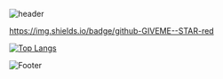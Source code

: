 ![header](https://capsule-render.vercel.app/api?type=waving&color=red&height=200&section=header&text=This%20Too%20Shall%20pass&fontSize=45)

https://img.shields.io/badge/github-GIVEME--STAR-red

[![Top Langs](https://github-readme-stats.vercel.app/api/top-langs/?username=SANDWITCH72)](https://github.com/SANDWITCH72/github-readme-stats)

![Footer](https://capsule-render.vercel.app/api?type=waving&color=red&height=200&section=footer)


<!--
**SANDWITCH72/SANDWITCH72** is a ✨ _special_ ✨ repository because its `README.md` (this file) appears on your GitHub profile.

Here are some ideas to get you started:

- 🔭 I’m currently working on ...
- 🌱 I’m currently learning ...
- 👯 I’m looking to collaborate on ...
- 🤔 I’m looking for help with ...
- 💬 Ask me about ...
- 📫 How to reach me: ...
- 😄 Pronouns: ...
- ⚡ Fun fact: ...
-->
